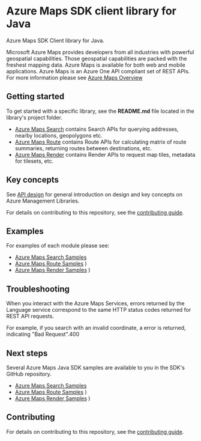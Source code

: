 # Azure Maps SDK client library for Java

Azure Maps SDK Client library for Java.

Microsoft Azure Maps provides developers from all industries with powerful geospatial capabilities. Those geospatial capabilities are packed with the freshest mapping data. Azure Maps is available for both web and mobile applications. Azure Maps is an Azure One API compliant set of REST APIs. For more information please see [Azure Maps Overview](https://docs.microsoft.com/azure/azure-maps/)

## Getting started

To get started with a specific library, see the **README.md** file located in the library's project folder. 
- [Azure Maps Search](https://github.com/Azure/azure-sdk-for-java/blob/main/sdk/maps/azure-maps-search/README.md) contains Search APIs for querying addresses, nearby locations, geopolygons etc.
- [Azure Maps Route](https://github.com/Azure/azure-sdk-for-java/blob/main/sdk/maps/azure-maps-route/README.md) contains Route APIs for calculating matrix of route summaries, returning routes between destinations, etc.
- [Azure Maps Render](https://github.com/Azure/azure-sdk-for-java/blob/main/sdk/maps/azure-maps-render/README.md) contains Render APIs to request map tiles, metadata for tilesets, etc.

## Key concepts

See [API design][design] for general introduction on design and key concepts on Azure Management Libraries.

For details on contributing to this repository, see the [contributing guide](https://github.com/Azure/azure-sdk-for-java/blob/master/CONTRIBUTING.md).

## Examples

For examples of each module please see:
- [Azure Maps Search Samples](https://github.com/Azure/azure-sdk-for-java/tree/main/sdk/maps/azure-maps-search/src/samples) 
- [Azure Maps Route Samples](https://github.com/Azure/azure-sdk-for-java/tree/main/sdk/maps/azure-maps-route/src/samples)
) 
- [Azure Maps Render Samples](https://github.com/Azure/azure-sdk-for-java/tree/main/sdk/maps/azure-maps-render/src/samples)
) 

## Troubleshooting
When you interact with the Azure Maps Services, errors returned by the Language service correspond to the same HTTP status codes returned for REST API requests.

For example, if you search with an invalid coordinate, a error is returned, indicating "Bad Request".400

## Next steps

Several Azure Maps Java SDK samples are available to you in the SDK's GitHub repository.
- [Azure Maps Search Samples](https://github.com/Azure/azure-sdk-for-java/tree/main/sdk/maps/azure-maps-search/src/samples) 
- [Azure Maps Route Samples](https://github.com/Azure/azure-sdk-for-java/tree/main/sdk/maps/azure-maps-route/src/samples)
) 
- [Azure Maps Render Samples](https://github.com/Azure/azure-sdk-for-java/tree/main/sdk/maps/azure-maps-render/src/samples)
)

## Contributing

For details on contributing to this repository, see the [contributing guide](https://github.com/Azure/azure-sdk-for-java/blob/master/CONTRIBUTING.md).

<!-- LINKS -->
[design]: https://github.com/Azure/azure-sdk-for-java/blob/master/sdk/resourcemanager/docs/DESIGN.md
